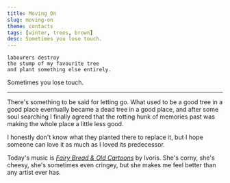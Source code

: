 ```yaml
---
title: Moving On
slug: moving-on
theme: contacts
tags: [winter, trees, brown]
desc: Sometimes you lose touch.
---
```


```
labourers destroy
the stump of my favourite tree
and plant something else entirely.
```

Sometimes you lose touch.

<!--more-->

---

There's something to be said for letting go.
What used to be a good tree in a good place eventually became a dead tree in a good place, and after some soul searching I finally agreed that the rotting hunk of memories past was making the whole place a little less good.

I honestly don't know what they planted there to replace it, but I hope someone can love it as much as I loved its predecessor.

Today's music is *[Fairy Bread & Old Cartoons][1]* by Ivoris.
She's corny, she's cheesy, she's sometimes even cringey, but she makes me feel better than any artist ever has.

[1]: https://youtu.be/G9By2h30ZSI
